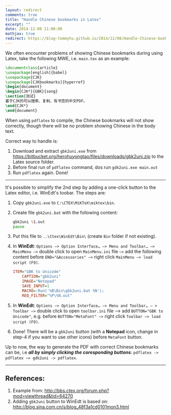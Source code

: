 ```yaml
---
layout: redirect
comments: true
title: "Handle Chinese bookmarks in Latex"
excerpt: ""
date: 2014-12-08 11:00:00
mathjax: true
redirect: https://blog-tommyhu.github.io/2014/12/08/Handle-Chinese-bookmarks-in-Latex/
---
```


We often encounter problems of showing Chinese bookmarks during using Latex, take the following MWE, i.e. `main.tex` as an example:

```tex
\documentclass{article}
\usepackage[english]{babel}
\usepackage{CJK}
\usepackage[CJKbookmarks]{hyperref}
\begin{document}
\begin{CJK*}{GBK}{song}
\section{测试}
基于CJK的可以搜索、复制、有书签的中文PDF。
\end{CJK*}
\end{document}
```

When using `pdflatex` to compile, the Chinese bookmarks will not show correctly, though there will be no problem showing Chinese in the body text.

Correct way to handle is:
1. Download and extract `gbk2uni.exe` from https://bitbucket.org/herohuyongtao/files/downloads/gbk2uni.zip to the Latex source folder.
2. Before final run of `pdflatex` command, dos run `gdk2uni.exe main.out`
3. Run `pdflatex` again. Done!

---
It's possible to simplify the 2nd step by adding a one-click button to the Latex editor, i.e. WinEdt's toobar. The steps are:
1. Copy `gbk2uni.exe` to `C:\CTEX\MiKTeX\miktex\bin`.
2. Create file `gbk2uni.bat` with the following content:

    ```bat
    gbk2uni %1.out
    pause
    ```
3. Put this file to `..\Ctex\WinEdt\Bin\` (create `Bin` folder if not existing).
4. In **WinEdt**: `Options –> Option Interface… –> Menu and Toolbar… –> MainMenu –>` double click to open `MainMenu.ini` file `–>` add the following content before `END="&Accessories" –>` right click `MainMenu –> load script (F9)`.

    ```ini
    ITEM="GBK to Unicode"
        CAPTION="gbk2uni"
        IMAGE="Notepad"
        SAVE_INPUT=1
        MACRO=:Run('%B\Bin\gbk2uni.bat %N');
        REQ_FILTER="%P\%N.out"
    ```
5. In **WinEdt**: `Options –> Option Interface… –> Menu and Toolbar… – > Toolbar –>` double click to open `toolbar.ini` file –> add `BUTTON="GBK to Unicode"`, e.g. before `BUTTON="MetaFont" –>` right click `Toolbar –> load script (F9)`.
6. Done! There will be a `gbk2uni` button (with a **Notepad** icon, change in step-4 if you want to use other icons) before `MetaFont` button.

Up to now, the way to generate the PDF with correct Chinese bookmarks can be, i.e ***all by simply clicking the coresponding buttons***: `pdflatex -> pdflatex –> gdk2uni -> pdflatex`.

---
## References:
1. Example from: http://bbs.ctex.org/forum.php?mod=viewthread&tid=64270
2. Adding `gbk2uni` button to WinEdt is based on: http://blog.sina.com.cn/s/blog_48f3a1cd0101mon3.html
